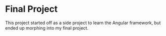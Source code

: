# Final Project

This project started off as a side project to learn the Angular framework, but ended 
up morphing into my final project.

